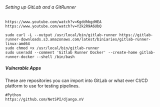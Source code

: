 ###### Setting up GitLab and a GitRunner
```
https://www.youtube.com/watch?v=KgddhbgdHEA
https://www.youtube.com/watch?v=Y2k2R9A6UbQ

sudo curl -L --output /usr/local/bin/gitlab-runner https://gitlab-runner-downloads.s3.amazonaws.com/latest/biniaries/gitlab-runner-linux-amd64
sudo chmod +x /usr/local/bin/gitlab-runner
sudo useradd --comment 'Gitlab Runner Docker' --create-home gitlab-runner-docker --shell /bin/bash
```
##### Vulnerable Apps
These are repositories you can import into GitLab or what ever CI/CD platform to use for testing pipelines.
```
#Python
https://github.com/NetSPI/django.nV
```

